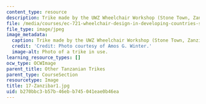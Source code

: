 ```yaml
---
content_type: resource
description: Trike made by the UWZ Wheelchair Workshop (Stone Town, Zanzibar, Tanzania).
file: /media/courses/ec-721-wheelchair-design-in-developing-countries-spring-2009/b270bbc3b57b46ebb745041eae0b46ea_17-Zanzibar1.jpg
file_type: image/jpeg
image_metadata:
  caption: Trike made by the UWZ Wheelchair Workshop (Stone Town, Zanzibar, Tanzania).
  credit: 'Credit: Photo courtesy of Amos G. Winter.'
  image-alt: Photo of a trike in use.
learning_resource_types: []
ocw_type: OCWImage
parent_title: Other Tanzanian Trikes
parent_type: CourseSection
resourcetype: Image
title: 17-Zanzibar1.jpg
uid: b270bbc3-b57b-46eb-b745-041eae0b46ea
---
```

